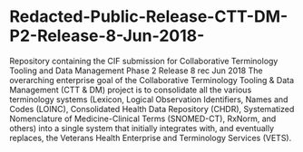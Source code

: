 # Redacted-Public-Release-CTT-DM-P2-Release-8-Jun-2018-
Repository containing the CIF submission for Collaborative Terminology Tooling and Data Management Phase 2 Release 8 rec Jun 2018
The overarching enterprise goal of the Collaborative Terminology Tooling & Data Management (CTT & DM) project is to consolidate all the various terminology systems (Lexicon, Logical Observation Identifiers, Names and Codes (LOINC), Consolidated Health Data Repository (CHDR), Systematized Nomenclature of Medicine-Clinical Terms (SNOMED-CT), RxNorm, and others) into a single system that initially integrates with, and eventually replaces, the Veterans Health Enterprise and Terminology Services (VETS). 